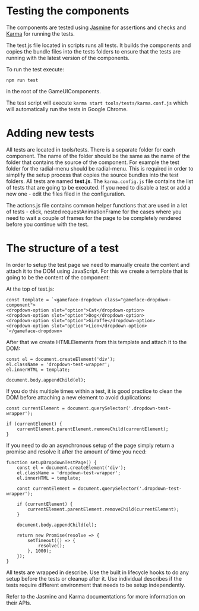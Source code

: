 <!--Copyright (c) Coherent Labs AD. All rights reserved. -->
# Testing the components

The components are tested using [Jasmine](https://jasmine.github.io/) for assertions
and checks and [Karma](https://karma-runner.github.io/latest/index.html) for running the tests.

The test.js file located in scripts runs all tests. It builds the components and
copies the bundle files into the tests folders to ensure that the tests are running
with the latest version of the components.

To run the test execute:

`npm run test`

in the root of the GameUIComponents.

The test script will execute `karma start tools/tests/karma.conf.js` which will automatically
run the tests in Google Chrome.

# Adding new tests

All tests are located in tools/tests. There is a separate folder for each component.
The name of the folder should be the same as the name of the folder that contains the
source of the component. For example the test folder for the radial-menu should be radial-menu.
This is required in order to simplify the setup process that copies the source bundles into
the test folders. All tests are named **test.js**. The `karma.config.js` file
contains the list of tests that are going tp be executed. If you need to disable a test or
add a new one - edit the files filed in the configuration.

The actions.js file contains common helper functions that are used in a lot of tests -
click, nested requestAnimationFrame for the cases where you need to wait a couple of
frames for the page to be completely rendered before you continue with the test.


# The structure of a test

 In order to setup the test page we need to manually create the content and attach it to the DOM using JavaScript. For this we create a template that is going to be the content of the component:

At the top of test.js:

````
const template = `<gameface-dropdown class="gameface-dropdown-component">
<dropdown-option slot="option">Cat</dropdown-option>
<dropdown-option slot="option">Dog</dropdown-option>
<dropdown-option slot="option">Giraffe</dropdown-option>
<dropdown-option slot="option">Lion</dropdown-option>
`</gameface-dropdown>
````

After that we create HTMLElements from this template and attach it to the DOM:

````
const el = document.createElement('div');
el.className = 'dropdown-test-wrapper';
el.innerHTML = template;

document.body.appendChild(el);
````

If you do this multiple times within a test, it is good practice
to clean the DOM before attaching a new element to avoid duplications:

````
const currentElement = document.querySelector('.dropdown-test-wrapper');

if (currentElement) {
    currentElement.parentElement.removeChild(currentElement);
}
````

If you need to do an asynchronous setup of the page simply return
a promise and resolve it after the amount of time you need:

````
function setupDropdownTestPage() {
    const el = document.createElement('div');
    el.className = 'dropdown-test-wrapper';
    el.innerHTML = template;

    const currentElement = document.querySelector('.dropdown-test-wrapper');

    if (currentElement) {
        currentElement.parentElement.removeChild(currentElement);
    }

    document.body.appendChild(el);

    return new Promise(resolve => {
        setTimeout(() => {
            resolve();
        }, 1000);
    });
}
````

All tests are wrapped in describe. Use the built in lifecycle hooks to do any setup before the tests or cleanup after it. Use individual describes if the tests require different environment that needs to be setup independently.

Refer to the Jasmine and Karma documentations for more information on their APIs.